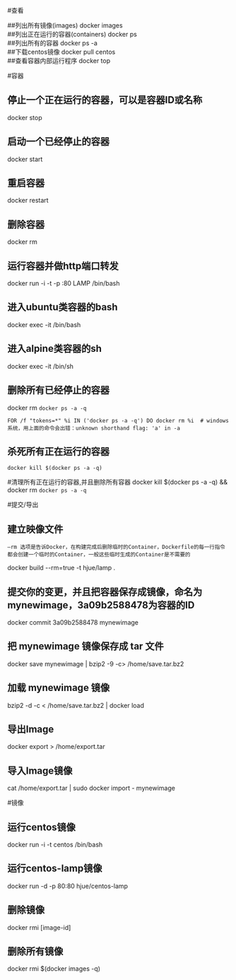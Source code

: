 #查看

##列出所有镜像(images)
docker images           
##列出正在运行的容器(containers)
docker ps               
##列出所有的容器
docker ps -a            
##下载centos镜像
docker pull centos      
##查看容器内部运行程序
docker top <container>  

#容器

## 停止一个正在运行的容器，<container>可以是容器ID或名称
docker stop <container>                  
## 启动一个已经停止的容器
docker start <container>                 
## 重启容器
docker restart <container>               
## 删除容器
docker rm <container>                    
## 运行容器并做http端口转发
docker run -i -t -p :80 LAMP /bin/bash   
## 进入ubuntu类容器的bash
docker exec -it <container> /bin/bash    
## 进入alpine类容器的sh
docker exec -it <container> /bin/sh      

## 删除所有已经停止的容器
docker rm `docker ps -a -q`              

````text
FOR /f "tokens=*" %i IN ('docker ps -a -q') DO docker rm %i  # windows系统，用上面的命令会出错：unknown shorthand flag: 'a' in -a
````

## 杀死所有正在运行的容器
````text
docker kill $(docker ps -a -q)
````         

#清理所有正在运行的容器,并且删除所有容器
docker kill $(docker ps -a -q) && docker rm `docker ps -a -q`


#提交/导出

## 建立映像文件
````text
–rm 选项是告诉Docker，在构建完成后删除临时的Container，Dockerfile的每一行指令都会创建一个临时的Container，一般这些临时生成的Container是不需要的
````

docker build --rm=true -t hjue/lamp .  

## 提交你的变更，并且把容器保存成镜像，命名为mynewimage，3a09b2588478为容器的ID
docker commit 3a09b2588478 mynewimage   

## 把 mynewimage 镜像保存成 tar 文件
docker save mynewimage | bzip2 -9 -c> /home/save.tar.bz2  

## 加载 mynewimage 镜像
bzip2 -d -c < /home/save.tar.bz2 | docker load            

## 导出Image
docker export <CONTAINER ID> > /home/export.tar

## 导入Image镜像
cat /home/export.tar | sudo docker import - mynewimage    



#镜像
## 运行centos镜像
docker run -i -t centos /bin/bash          
## 运行centos-lamp镜像
docker run -d -p 80:80 hjue/centos-lamp    
## 删除镜像
docker rmi [image-id]                      
## 删除所有镜像
docker rmi $(docker images -q)        
